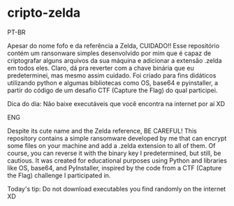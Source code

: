 # cripto-zelda

PT-BR

Apesar do nome fofo e da referência a Zelda, CUIDADO!! Esse repositório contém um ransonware simples desenvolvido por mim que é capaz de criptografar alguns arquivos da sua máquina e adicionar a extensão .zelda em todos eles. Claro, dá pra reverter com a chave binária que eu predeterminei, mas mesmo assim cuidado. Foi criado para fins didáticos utilizando python e algumas bibliotecas como OS, base64 e pyinstaller, a partir do código de um desafio CTF (Capture the Flag) do qual participei. 

Dica do dia: Não baixe executáveis que você encontra na internet por aí XD

ENG

Despite its cute name and the Zelda reference, BE CAREFUL! This repository contains a simple ransomware developed by me that can encrypt some files on your machine and add a .zelda extension to all of them. Of course, you can reverse it with the binary key I predetermined, but still, be cautious. It was created for educational purposes using Python and libraries like OS, base64, and PyInstaller, inspired by the code from a CTF (Capture the Flag) challenge I participated in.

Today's tip: Do not download executables you find randomly on the internet XD

